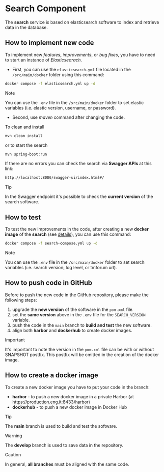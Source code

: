 # Search Component
The **search** service is based on elasticsearch software to index and retrieve data in the database.

## How to implement new code
To implement new *features*, *improvements*, or *bug fixes*, you have to need to start an instance of *Elasticsearach*. 
- First, you can use the `elasticsearch.yml` file located in the `/src/main/docker` folder using this command:

```bash
docker compose -f elasticsearch.yml up -d
```
> [!NOTE]  
> You can use the `.env` file in the `/src/main/docker` folder to set elastic variables (i.e. elastic version, username, or password).

- Second, use *maven* command after changing the code.

To clean and install
```bash
mvn clean install
```
or to start the search
```bash
mvn spring-boot:run
```

If there are no errors you can check the search via **Swagger APIs** at this link:
```bash
http://localhost:8080/swagger-ui/index.html#/
```

> [!TIP]
> In the Swagger endpoint it's possible to check the **current version** of the search software.

## How to test
To test the new improvements in the code, after creating a new **docker image** of the **search** (see [details](#how-to-create-a-docker-image)), you can use this command:

```bash
docker compose -f search-compose.yml up -d
```

> [!NOTE]  
> You can use the `.env` file in the `/src/main/docker` folder to set search variables (i.e. search version, log level, or tmforum url).

## How to push code in GitHub
Before to push the new code in the GitHub repository, please make the following steps:
1. upgrade the **new version** of the software in the `pom.xml` file.
2. set the **same version** above in the `.env` file for the `SEARCH_VERSION` variable.
3. push the code in the `main` branch to **build and test** the new software.
4. align both **harbor** and **dockerhub** to create docker images.

> [!IMPORTANT]  
> It's important to note the version in the `pom.xml` file can be with or without SNAPSHOT postfix. This postfix will be omitted in the creation of the docker image.

## How to create a docker image
To create a new docker image you have to put your code in the branch:
- **harbor** - to push a new docker image in a private Harbor (at https://production.eng.it:8433/harbor)
- **dockerhub** - to push a new docker image in Docker Hub

> [!TIP]
> The **main** branch is used to build and test the software.

> [!WARNING]  
> The **develop** branch is used to save data in the repository.

> [!CAUTION]
> In general, **all branches** must be aligned with the same code.
